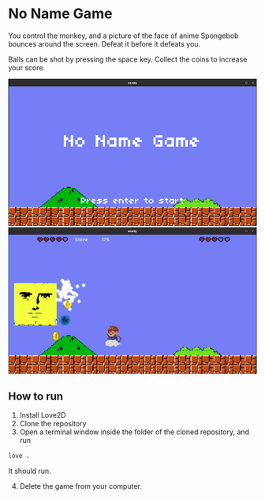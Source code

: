 # No Name Game

You control the monkey, and a picture of the face of anime Spongebob bounces around the screen. Defeat it before it defeats you.

Balls can be shot by pressing the space key. Collect the coins to increase your score.

![Alt text](graphics/sample1.png?raw=true "sample1")
![Alt text](graphics/sample2.png?raw=true "sample2")


## How to run
1. Install Love2D
2. Clone the repository
3. Open a terminal window inside the folder of the cloned repository, and run
```bash
love .
```
It should run.

4. Delete the game from your computer.
